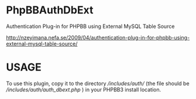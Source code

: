 PhpBBAuthDbExt
==============

Authentication Plug-in for PHPBB using External MySQL Table Source

http://nzeyimana.nefa.se/2009/04/authentication-plug-in-for-phpbb-using-external-mysql-table-source/




USAGE
==============
To use this plugin, copy it to the directory */includes/auth/* (the file should be */includes/auth/auth_dbext.php* ) in your PHPBB3 install location.
